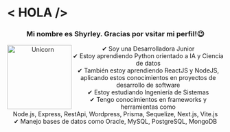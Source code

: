 <h1> < HOLA /> </h1>

<h3 align="center">Mi nombre es Shyrley. Gracias por vsitar mi perfil!😉 <br></h3>

<p align="center">
  
  <img align="left" width=150px alt="Unicorn" src="https://media.giphy.com/media/3ohs4BSacFKI7A717y/giphy.gif" />
  ✔ Soy una Desarrolladora Junior<br>
  ✔ Estoy aprendiendo Python orientado a IA y Ciencia de datos<br>
  ✔ También estoy aprendiendo ReactJS y NodeJS, <br>
    aplicando estos conocimientos en proyectos de desarrollo de software<br>
  ✔ Estoy estudiando Ingeniería de Sistemas<br>
  ✔ Tengo conocimientos en frameworks y herramientas como<br>
    Node.js, Express, RestApi, Wordpress, Prisma, Sequelize, Next.js, Vite.js<br>
  ✔ Manejo bases de datos como Oracle, MySQL, PostgreSQL, MongoDB<br>
</p>
